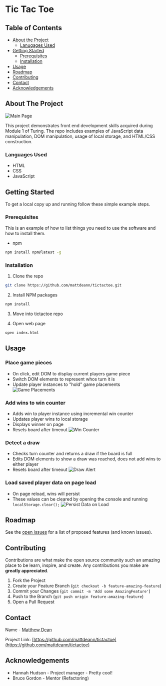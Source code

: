 # Tic Tac Toe
<!-- TABLE OF CONTENTS -->
## Table of Contents

* [About the Project](#about-the-project)
  * [Lanugages Used](#languages-used)
* [Getting Started](#getting-started)
  * [Prerequisites](#prerequisites)
  * [Installation](#installation)
* [Usage](#usage)
* [Roadmap](#roadmap)
* [Contributing](#contributing)
* [Contact](#contact)
* [Acknowledgements](#acknowledgements)


<!-- ABOUT THE PROJECT -->
## About The Project

![Main Page](https://i.imgur.com/o9Uvrbg.png)

This project demonstrates front end development skills acquired during Module 1 of Turing. The repo includes examples of JavaScript data manipulation, DOM manipulation, usage of local storage, and HTML/CSS construction.


### Languages Used

* HTML
* CSS
* JavaScript


<!-- GETTING STARTED -->
## Getting Started

To get a local copy up and running follow these simple example steps.


### Prerequisites

This is an example of how to list things you need to use the software and how to install them.
* npm
```sh
npm install npm@latest -g
```


### Installation

1. Clone the repo
```sh
git clone https://github.com/mattdeann/tictactoe.git
```
2. Install NPM packages
```sh
npm install
```
3. Move into tictactoe repo

4. Open web page
```sh
open index.html
```


<!-- USAGE EXAMPLES -->
## Usage

### Place game pieces

  * On click, edit DOM to display current players game piece
  * Switch DOM elements to represent whos turn it is
  * Update player instances to "hold" game placements
![Game Placements](https://i.imgur.com/Mz6MCBL.png)



### Add wins to win counter
  

  * Adds win to player instance using incremental win counter
  * Updates player wins to local storage
  * Displays winner on page
  * Resets board after timeout
![Win Counter](https://i.imgur.com/BQ0zDns.png)



### Detect a draw

  * Checks turn counter and returns a draw if the board is full
  * Edits DOM elements to show a draw was reached, does not add wins to either player
  * Resets board after timeout
![Draw Alert](https://i.imgur.com/5P0xHly.png)
  
  

### Load saved player data on page load

  * On page reload, wins will persist
  * These values can be cleared by opening the console and running 
    `localStorage.clear();`
![Persist Data on Load](https://i.imgur.com/7UPa1lI.png)


<!-- ROADMAP -->
## Roadmap

See the [open issues](https://github.com/mattdeann/tictactoe/issues) for a list of proposed features (and known issues).


<!-- CONTRIBUTING -->
## Contributing

Contributions are what make the open source community such an amazing place to be learn, inspire, and create. Any contributions you make are **greatly appreciated**.

1. Fork the Project
2. Create your Feature Branch (`git checkout -b feature-amazing-feature`)
3. Commit your Changes (`git commit -m 'Add some AmazingFeature'`)
4. Push to the Branch (`git push origin feature-amazing-feature`)
5. Open a Pull Request


<!-- CONTACT -->
## Contact

Name - [Matthew Dean](deanma95@gmail.com)

Project Link: [https://github.com/mattdeann/tictactoe](https://github.com/mattdeann/tictactoe)


<!-- ACKNOWLEDGEMENTS -->
## Acknowledgements

  * Hannah Hudson - Project manager - Pretty cool!
  * Bruce Gordon - Mentor (Refactoring)
